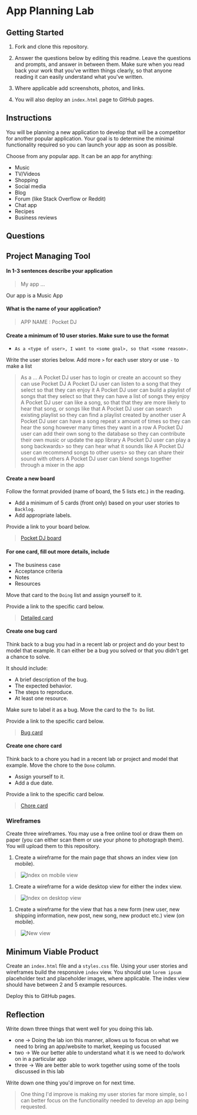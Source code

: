 # App Planning Lab

## Getting Started

1. Fork and clone this repository.

1. Answer the questions below by editing this readme. Leave the questions and prompts, and answer in between them. Make sure when you read back your work that you've written things clearly, so that anyone reading it can easily understand what you've written.

1. Where applicable add screenshots, photos, and links.

1. You will also deploy an `index.html` page to GitHub pages.

## Instructions

You will be planning a new application to develop that will be a competitor for another popular application. Your goal is to determine the minimal functionality required so you can launch your app as soon as possible.

Choose from any popular app. It can be an app for anything:

- Music
- TV/Videos
- Shopping
- Social media
- Blog
- Forum (like Stack Overflow or Reddit)
- Chat app
- Recipes
- Business reviews

## Questions

## Project Managing Tool

#### In 1-3 sentences describe your application

> My app ...

Our app is a Music App

#### What is the name of your application?

> APP NAME : Pocket DJ

#### Create a minimum of 10 user stories. Make sure to use the format

- `As a <type of user>, I want to <some goal>, so that <some reason>.`

Write the user stories below. Add more `>` for each user story or use `-` to make a list

> As a ...
> A Pocket DJ user has to login or create an account so they can use Pocket DJ
A Pocket DJ user can listen to a song that they select so that they can enjoy it
> A Pocket DJ user can build a playlist of songs that they select so that they can have a list of songs they enjoy
> A Pocket DJ user  can like a song, so that that they are more likely to hear that song, or songs like that
> A Pocket DJ user  can search existing playlist so they can find a playlist created by another user
>A Pocket DJ user  can have a song repeat x amount of times so they can hear the song however many times they want in a row
>A Pocket DJ user  can add their own song to the database so they can contribute their own music or update the app library
>A Pocket DJ user  can play a song backwards> so they can hear what it sounds like
>A Pocket DJ user can recommend songs to other users> so they can share their sound with others
>A Pocket DJ user  can blend songs together through a mixer in the app

#### Create a new board

Follow the format provided (name of board, the 5 lists etc.) in the reading.

- Add a minimum of 5 cards (front only) based on your user stories to `Backlog`.
- Add appropriate labels.

Provide a link to your board below.

> [Pocket DJ board](https://trello.com/b/LvAi0iqf/pocket-dj-app-planning-lab)

#### For one card, fill out more details, include

- The business case
- Acceptance criteria
- Notes
- Resources

Move that card to the `Doing` list and assign yourself to it.

Provide a link to the specific card below.

> [Detailed card](https://trello.com/c/2tZLdB6F/16-a-user-can-add-their-own-song-to-the-database-so-they-can-contribute-their-own-music-or-update-the-app-library)

#### Create one bug card

Think back to a bug you had in a recent lab or project and do your best to model that example.
It can either be a bug you solved or that you didn't get a chance to solve.

It should include:

- A brief description of the bug.
- The expected behavior.
- The steps to reproduce.
- At least one resource.

Make sure to label it as a bug. Move the card to the `To Do` list.

Provide a link to the specific card below.

> [Bug card](https://trello.com/c/ceaG5Fay/12-bug-every-time-i-hit-reset-on-form-my-entire-page-does-a-reload-expected-behavior-instead-of-the-form-alone-being-reset-to-blank)

#### Create one chore card

Think back to a chore you had in a recent lab or project and model that example. Move the chore to the `Done` column.

- Assign yourself to it.
- Add a due date.

Provide a link to the specific card below.

> [Chore card](https://trello.com/c/5McsEB6j/13-chore-due-7-9-23-finish-requirements-of-this-trello-board)

### Wireframes

Create three wireframes. You may use a free online tool or draw them on paper (you can either scan them or use your phone to photograph them). You will upload them to this repository.

1. Create a wireframe for the main page that shows an index view (on mobile).

> ![Index on mobile view](./assets/IMG_3991.jpg)

1. Create a wireframe for a wide desktop view for either the index view.

> ![Index on desktop view](./assets/IMG_3992.jpg)

1. Create a wireframe for the view that has a new form (new user, new shipping information, new post, new song, new product etc.) view (on mobile).

> ![New view](./assets/IMG_3993.jpg)

## Minimum Viable Product

Create an `index.html` file and a `styles.css` file. Using your user stories and wireframes build the responsive `index` view. You should use `lorem ipsum` placeholder text and placeholder images, where applicable. The index view should have between 2 and 5 example resources.

Deploy this to GitHub pages.

## Reflection

Write down three things that went well for you doing this lab.

- one -> Doing the lab ion this manner, allows us to focus on what we need to bring an app/website to market, keeping us focused
- two -> We our better able to understand what it is we need to do/work on in a particular app
- three -> We are better able to work together using some of the tools discussed in this lab

Write down one thing you'd improve on for next time.

> One thing I'd improve is making my user stories far more simple, so I can better focus on the functionality needed to develop an app being requested.